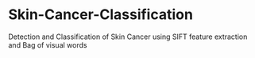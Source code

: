 # Skin-Cancer-Classification
Detection and Classification of Skin Cancer using SIFT feature extraction and Bag of visual words
